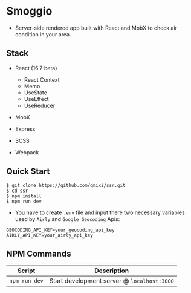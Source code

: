 # Smoggio
- Server-side rendered app built with React and MobX to check air condition in your area.

## Stack

- React (16.7 beta)
  - React Context
  - Memo
  - UseState
  - UseEffect
  - UseReducer
  
- MobX
- Express
- SCSS
- Webpack

## Quick Start

```shell
$ git clone https://github.com/qmixi/ssr.git
$ cd ssr
$ npm install
$ npm run dev
```
- You have to create `.env` file and input there two necessary variables used by `Airly` and `Google Geocoding` Apis:
```
GEOCODING_API_KEY=your_geocoding_api_key
AIRLY_API_KEY=your_airly_api_key
```


## NPM Commands

|Script|Description|
|---|---|
|`npm run dev`|Start development server @ `localhost:3000`|
